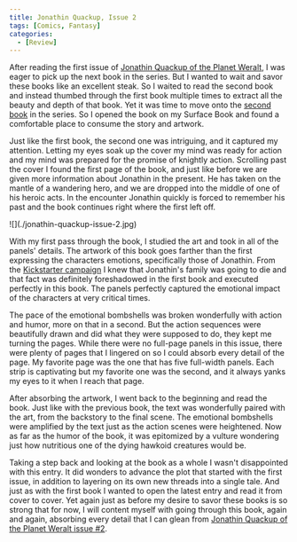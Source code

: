 ```yaml
---
title: Jonathin Quackup, Issue 2
tags: [Comics, Fantasy]
categories:
  - [Review]
---
```

After reading the first issue of [Jonathin Quackup of the Planet Weralt](https://www.comixcentral.com/products/jonathin-quackup-of-the-planet-weralt-1/), I was eager to pick up the next book in the series.  But I wanted to wait and savor these books like an excellent steak.  So I waited to read the second book and instead thumbed through the first book multiple times to extract all the beauty and depth of that book.  Yet it was time to move onto the [second book](https://www.comixcentral.com/products/jonathin-quackup-of-the-planet-weralt-2/) in the series.  So I opened the book on my Surface Book and found a comfortable place to consume the story and artwork.

Just like the first book, the second one was intriguing, and it captured my attention.  Letting my eyes soak up the cover my mind was ready for action and my mind was prepared for the promise of knightly action.<!-- more -->  Scrolling past the cover I found the first page of the book, and just like before we are given more information about Jonathin in the present.  He has taken on the mantle of a wandering hero, and we are dropped into the middle of one of his heroic acts.  In the encounter Jonathin quickly is forced to remember his past and the book continues right where the first left off.

<div class="embedded-image-right">![](./jonathin-quackup-issue-2.jpg)</div>

With my first pass through the book, I studied the art and took in all of the panels' details.  The artwork of this book goes farther than the first expressing the characters emotions, specifically those of Jonathin.  From the [Kickstarter campaign](https://www.kickstarter.com/projects/raytoons/jonathin-quackup-issue-3-the-deadly-journey) I knew that Jonathin's family was going to die and that fact was definitely foreshadowed in the first book and executed perfectly in this book.  The panels perfectly captured the emotional impact of the characters at very critical times.

The pace of the emotional bombshells was broken wonderfully with action and humor, more on that in a second.  But the action sequences were beautifully drawn and did what they were supposed to do, they kept me turning the pages.  While there were no full-page panels in this issue, there were plenty of pages that I lingered on so I could absorb every detail of the page.  My favorite page was the one that has five full-width panels.  Each strip is captivating but my favorite one was the second, and it always yanks my eyes to it when I reach that page.

After absorbing the artwork, I went back to the beginning and read the book.  Just like with the previous book, the text was wonderfully paired with the art, from the backstory to the final scene.  The emotional bombshells were amplified by the text just as the action scenes were heightened.  Now as far as the humor of the book, it was epitomized by a vulture wondering just how nutritious one of the dying hawkoid creatures would be.

Taking a step back and looking at the book as a whole I wasn't disappointed with this entry.  It did wonders to advance the plot that started with the first issue, in addition to layering on its own new threads into a single tale.  And just as with the first book I wanted to open the latest entry and read it from cover to cover.  Yet again just as before my desire to savor these books is so strong that for now, I will content myself with going through this book, again and again, absorbing every detail that I can glean from [Jonathin Quackup of the Planet Weralt issue #2](https://www.comixcentral.com/products/jonathin-quackup-of-the-planet-weralt-1/).